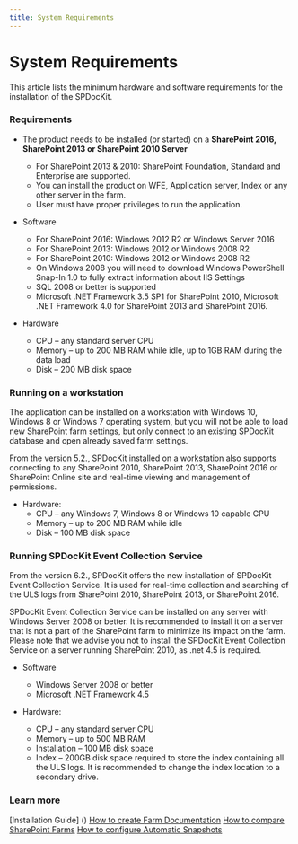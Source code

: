 ```yaml
---
title: System Requirements
---
```

# System Requirements

This article lists the minimum hardware and software requirements for the installation of the SPDocKit.

### Requirements

* The product needs to be installed (or started) on a **SharePoint 2016, SharePoint 2013 or SharePoint 2010 Server**
   * For SharePoint 2013 & 2010: SharePoint Foundation, Standard and Enterprise are supported.
   * You can install the product on WFE, Application server, Index or any other server in the farm.
   * User must have proper privileges to run the application.

* Software
  * For SharePoint 2016: Windows 2012 R2 or Windows Server 2016
  * For SharePoint 2013: Windows 2012 or Windows 2008 R2
  * For SharePoint 2010: Windows 2012 or Windows 2008 R2
  * On Windows 2008 you will need to download Windows PowerShell Snap-In 1.0 to fully extract information about IIS Settings
  * SQL 2008 or better is supported
  * Microsoft .NET Framework 3.5 SP1 for SharePoint 2010, Microsoft .NET Framework 4.0 for SharePoint 2013 and SharePoint 2016.

* Hardware
  * CPU – any standard server CPU
  * Memory – up to 200 MB RAM while idle, up to 1GB RAM during the data load
  * Disk – 200 MB disk space
  
### Running on a workstation

The application can be installed on a workstation with Windows 10, Windows 8 or Windows 7 operating system, but you will not be able to load new SharePoint farm settings, but only connect to an existing SPDocKit database and open already saved farm settings.

From the version 5.2., SPDocKit installed on a workstation also supports connecting to any SharePoint 2010, SharePoint 2013, SharePoint 2016 or SharePoint Online site and real-time viewing and management of permissions. 

* Hardware:
  * CPU – any Windows 7, Windows 8 or Windows 10 capable CPU
  * Memory – up to 200 MB RAM while idle
  * Disk – 100 MB disk space

### Running SPDocKit Event Collection Service

From the version 6.2., SPDocKit offers the new installation of SPDocKit Event Collection Service. It is used for real-time collection and searching of the ULS logs from SharePoint 2010, SharePoint 2013, or SharePoint 2016.

SPDocKit Event Collection Service can be installed on any server with Windows Server 2008 or better. It is recommended to install it on a server that is not a part of the SharePoint farm to minimize its impact on the farm.
Please note that we advise you not to install the SPDocKit Event Collection Service on a server running SharePoint 2010, as .net 4.5 is required.

* Software
  * Windows Server 2008 or better
  * Microsoft .NET Framework 4.5
  
* Hardware:
  * CPU – any standard server CPU
  * Memory – up to 500 MB RAM
  * Installation – 100 MB disk space
  * Index – 200GB disk space required to store the index containing all the ULS logs. It is recommended to change the index location to a secondary drive.


### Learn more

[Installation Guide] ()
[How to create Farm Documentation]()
[How to compare SharePoint Farms]()
[How to configure Automatic Snapshots]()
